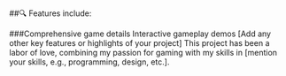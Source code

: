 ##🔍 Features include:

###Comprehensive game details
Interactive gameplay demos
[Add any other key features or highlights of your project]
This project has been a labor of love, combining my passion for gaming with my skills in [mention your skills, e.g., programming, design, etc.].
